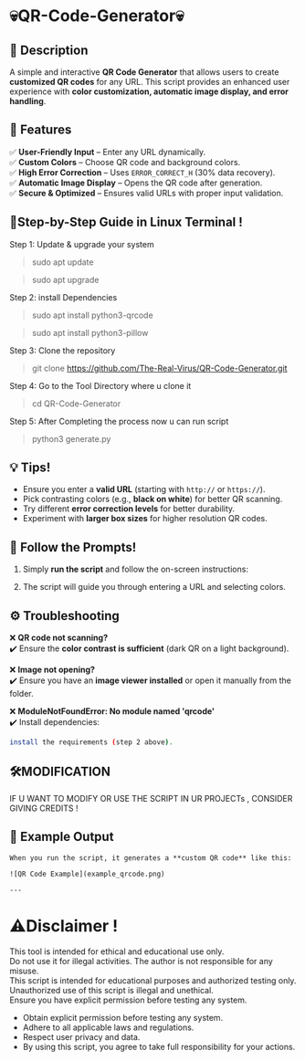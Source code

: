 # 💀QR-Code-Generator💀

## 📜 Description  
A simple and interactive **QR Code Generator** that allows users to create **customized QR codes** for any URL. This script provides an enhanced user experience with **color customization, automatic image display, and error handling**.

## 🔑 Features  
✅ **User-Friendly Input** – Enter any URL dynamically.  
✅ **Custom Colors** – Choose QR code and background colors.  
✅ **High Error Correction** – Uses `ERROR_CORRECT_H` (30% data recovery).  
✅ **Automatic Image Display** – Opens the QR code after generation.  
✅ **Secure & Optimized** – Ensures valid URLs with proper input validation.  

## 🚀Step-by-Step Guide in Linux Terminal !

Step 1: Update & upgrade your system  
>sudo apt update  

>sudo apt upgrade  

Step 2: install Dependencies  
>sudo apt install python3-qrcode  

>sudo apt install python3-pillow  

Step 3: Clone the repository  
>git clone https://github.com/The-Real-Virus/QR-Code-Generator.git  

Step 4: Go to the Tool Directory where u clone it  
>cd QR-Code-Generator  

Step 5: After Completing the process now u can run script  
>python3 generate.py  

## 💡 Tips!  
- Ensure you enter a **valid URL** (starting with `http://` or `https://`).  
- Pick contrasting colors (e.g., **black on white**) for better QR scanning.  
- Try different **error correction levels** for better durability.  
- Experiment with **larger box sizes** for higher resolution QR codes.  

## 🤝 Follow the Prompts!  
1) Simply **run the script** and follow the on-screen instructions:  

2) The script will guide you through entering a URL and selecting colors.  

## ⚙️ Troubleshooting  
❌ **QR code not scanning?**  
✔️ Ensure the **color contrast is sufficient** (dark QR on a light background).  

❌ **Image not opening?**  
✔️ Ensure you have an **image viewer installed** or open it manually from the folder.  

❌ **ModuleNotFoundError: No module named 'qrcode'**  
✔️ Install dependencies:  
```bash
install the requirements (step 2 above).
```
## 🛠️MODIFICATION 

IF U WANT TO MODIFY OR USE THE SCRIPT IN UR PROJECTs , CONSIDER GIVING CREDITS !  

## 📂 Example Output  
	When you run the script, it generates a **custom QR code** like this:  

	![QR Code Example](example_qrcode.png)  

	---
# ⚠️Disclaimer !
This tool is intended for ethical and educational use only.  
Do not use it for illegal activities. The author is not responsible for any misuse.  
This script is intended for educational purposes and authorized testing only.  
Unauthorized use of this script is illegal and unethical.  
Ensure you have explicit permission before testing any system.  
- Obtain explicit permission before testing any system.  
- Adhere to all applicable laws and regulations.  
- Respect user privacy and data.  
- By using this script, you agree to take full responsibility for your actions.  
